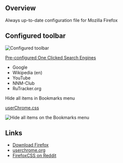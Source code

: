 ## Overview

Always up-to-date configuration file for Mozilla Firefox

## Configured toolbar
![Configured toolbar](https://github.com/farag2/Mozilla-Firefox/blob/master/Screenshots/Toolbar.png)

[Pre-configured One Clicked Search Engines](https://github.com/farag2/Mozilla-Firefox/blob/master/search.json.mozlz4)

- Google
- Wikipedia (en)
- YouTube
- NNM-Club
- RuTracker.org

Hide all items in Bookmarks menu

[userChrome.css](https://github.com/farag2/Mozilla-Firefox/blob/master/chrome/userChrome.css)

![Hide all items on the Bookmarks menu](https://github.com/farag2/Mozilla-Firefox/blob/master/Screenshots/Bookmarks%20menu.png)

## Links

- [Download Firefox](https://www.mozilla.org/en-US/firefox/all/)
- [userchrome.org](https://www.userchrome.org)
- [FirefoxCSS on Reddit](https://www.reddit.com/r/FirefoxCSS/)
